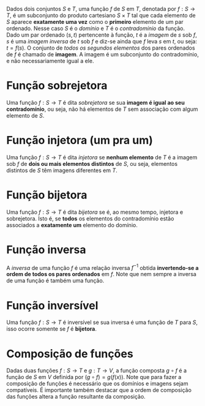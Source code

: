 Dados dois conjuntos $S$ e $T$, uma função $f$ de $S$ em $T$, denotada por $f:S \to T$, é um subconjunto do produto cartesiano $S \times T$ tal que cada elemento de $S$ aparece **exatamente uma vez** como o **primeiro** elemento de um par ordenado. Nesse caso $S$ é o *domínio* e $T$ é o *contradomínio* da função. Dado um par ordenado $(s,t)$ pertencente à função, $t$ é a *imagem* de $s$ sob $f$, $s$ é uma *imagem inversa* de $t$ sob $f$ e diz-se ainda que $f$ leva $s$ em $t$, ou seja: $t = f(s)$. O conjunto de *todos os segundos elementos* dos pares ordenados de $f$ é chamado de **imagem**. A imagem é um subconjunto do contradomínio, e não necessariamente igual a ele.

# Função sobrejetora
Uma função $f: S \to T$ é dita *sobrejetora* se sua **imagem é igual ao seu contradomínio**, ou seja, não há elementos de $T$ sem associação com algum elemento de $S$.

# Função injetora (um pra um)
Uma função $f: S \to T$ é dita *injetora* se **nenhum elemento** de $T$ é a imagem sob $f$ de **dois ou mais elementos distintos** de $S$, ou seja, elementos distintos de $S$ têm imagens diferentes em $T$.

# Função bijetora
Uma função $f: S \to T$ é dita *bijetora* se é, ao mesmo tempo, injetora e sobrejetora. Isto é, se **todos** os elementos do contradomínio estão associados a **exatamente um** elemento do domínio.

# Função inversa
A *inversa* de uma função $f$ é uma relação inversa $f^{-1}$ obtida **invertendo-se a ordem de todos os pares ordenados** em $f$. Note que nem sempre a inversa de uma função é também uma função.

# Função inversível
Uma função $f : S \to T$ é inversível se sua inversa é uma função de $T$ para $S$, isso ocorre somente se $f$ é **bijetora**.

# Composição de funções
Dadas duas funções $f : S \to T$ e $g : T \to V$, a função composta $g \circ f$ é a função de $S$ em $V$ definida por $(g \circ f) = g(f(x))$.
Note que para fazer a composição de funções é necessário que os domínios e imagens sejam compatíveis. É importante também destacar que a ordem de composição das funções altera a função resultante da composição.